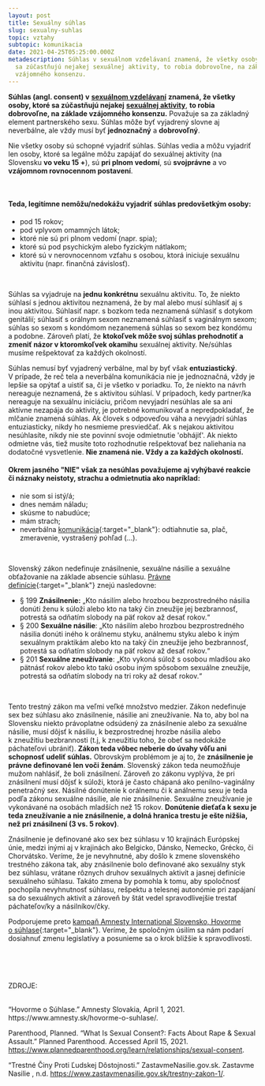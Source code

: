 ```yaml
---
layout: post
title: Sexuálny súhlas
slug: sexualny-suhlas
topic: vztahy
subtopic: komunikacia
date: 2021-04-25T05:25:00.000Z
metadescription: Súhlas v sexuálnom vzdelávaní znamená, že všetky osoby, ktoré
  sa zúčastňujú nejakej sexuálnej aktivity, to robia dobrovoľne, na základe
  vzájomného konsenzu.
---
```

**Súhlas (angl. consent) v** <a href="/sexualne-vzdelavanie-vo-svete" target="_blank"><strong>sexuálnom vzdelávaní</strong></a> **znamená, že všetky osoby, ktoré sa zúčastňujú nejakej** <a href="/sexualne-aktivity" target="_blank"><strong>sexuálnej aktivity</strong></a>, **to robia dobrovoľne, na základe vzájomného konsenzu.** Považuje sa za základný element partnerského sexu. Súhlas môže byť vyjadrený slovne aj neverbálne, ale vždy musí byť **jednoznačný** a **dobrovoľný**.

Nie všetky osoby sú schopné vyjadriť súhlas. Súhlas vedia a môžu vyjadriť len osoby, ktoré sa legálne môžu zapájať do sexuálnej aktivity (na Slovensku **vo veku 15 +**), sú **pri plnom vedomí**, sú **svojprávne** a vo **vzájomnom rovnocennom postavení**. 

<br>

#### Teda, legitímne nemôžu/nedokážu vyjadriť súhlas predovšetkým osoby:

* pod 15 rokov;
* pod vplyvom omamných látok;
* ktoré nie sú pri plnom vedomí (napr. spia);
* ktoré sú pod psychickým alebo fyzickým nátlakom;
* ktoré sú v nerovnocennom vzťahu s osobou, ktorá iniciuje sexuálnu aktivitu (napr. finančná závislosť).

<br>

Súhlas sa vyjadruje na **jednu konkrétnu** sexuálnu aktivitu. To, že niekto súhlasí s jednou aktivitou neznamená, že by mal alebo musí súhlasiť aj s inou aktivitou. Súhlasiť napr. s bozkom teda neznamená súhlasiť s dotykom genitálií; súhlasiť s orálnym sexom neznamená súhlasiť s vaginálnym sexom; súhlas so sexom s kondómom nezanemená súhlas so sexom bez kondómu a podobne. Zároveň platí, že **ktokoľvek môže svoj súhlas prehodnotiť a zmeniť názor v ktoromkoľvek okamihu** sexuálnej aktivity. Ne/súhlas musíme rešpektovať za každých okolností.

Súhlas nemusí byť vyjadrený verbálne, mal by byť však **entuziastický**. V prípade, že reč tela a neverbálna komunikácia nie je jednoznačná, vždy je lepšie sa opýtať a uistiť sa, či je všetko v poriadku. To, že niekto na návrh nereaguje neznamená, že s aktivitou súhlasí. V prípadoch, kedy partner/ka nereaguje na sexuálnu iniciáciu, pričom nevyjadrí nesúhlas ale sa ani aktívne nezapája do aktivity, je potrebné komunikovať a nepredpokladať, že mlčanie znamená súhlas. Ak človek s odpoveďou váha a nevyjadrí súhlas entuziasticky, nikdy ho nesmieme presviedčať. Ak s nejakou aktivitou nesúhlasíte, nikdy nie ste povinní svoje odmietnutie 'obhájiť'. Ak niekto odmietne vás, tiež musíte toto rozhodnutie rešpektovať bez naliehania na dodatočné vysvetlenie. **Nie znamená nie. Vždy a za každých okolností.** 

#### Okrem jasného "NIE" však za nesúhlas považujeme aj vyhýbavé reakcie či náznaky neistoty, strachu a odmietnutia ako napríklad:

* nie som si istý/á;
* dnes nemám náladu;
* skúsme to nabudúce;
* mám strach;
* neverbálna [komunikácia](/komunikacia-v-sexualnom-vztahu/){:target="_blank"}: odtiahnutie sa, plač, zmeravenie, vystrašený pohľad (...).

<br>

Slovenský zákon nedefinuje znásilnenie, sexuálne násilie a sexuálne obťažovanie na základe absencie súhlasu. [Právne definície](https://www.zastavmenasilie.gov.sk/trestny-zakon-1/){:target="_blank"} znejú nasledovne:

* § 199 **Znásilnenie:** „Kto násilím alebo hrozbou bezprostredného násilia donúti ženu k súloži alebo kto na taký čin zneužije jej bezbrannosť, potrestá sa odňatím slobody na päť rokov až desať rokov.“
* § 200 **Sexuálne násilie**: „Kto násilím alebo hrozbou bezprostredného násilia donúti iného k orálnemu styku, análnemu styku alebo k iným sexuálnym praktikám alebo kto na taký čin zneužije jeho bezbrannosť, potrestá sa odňatím slobody na päť rokov až desať rokov.“
* § 201 **Sexuálne zneužívanie**: „Kto vykoná súlož s osobou mladšou ako pätnásť rokov alebo kto takú osobu iným spôsobom sexuálne zneužije, potrestá sa odňatím slobody na tri roky až desať rokov.“

<br>

Tento trestný zákon ma veľmi veľké množstvo medzier. Zákon nedefinuje sex bez súhlasu ako znásilnenie, násilie ani zneužívanie. Na to, aby bol na Slovensku niekto právoplatne odsúdený za znásilnenie alebo za sexuálne násilie, musí dôjsť k násiliu, k bezprostrednej hrozbe násilia alebo k zneužitiu bezbrannosti (t.j, k zneužitiu toho, že obeť sa nedokáže páchateľovi ubrániť). **Zákon teda vôbec neberie do úvahy vôľu ani schopnosť udeliť súhlas.** Obrovským problémom je aj to, že **znásilnenie je právne definované len voči ženám**. Slovenský zákon teda neumožňuje mužom nahlásiť, že boli znásilnení. Zároveň zo zákonu vyplýva, že pri znásilnení musí dôjsť k súloži, ktorá je často chápaná ako penilno-vaginálny penetračný sex. Násilné donútenie k orálnemu či k análnemu sexu je teda podľa zákonu sexuálne násilie, ale nie znásilnenie. Sexuálne zneužívanie je vykonávané na osobách mladších než 15 rokov. **Donútenie dieťaťa k sexu je teda zneužívanie a nie znásilnenie, a dolná hranica trestu je ešte nižšia, než pri znásilnení (3 vs. 5 rokov)**. 

<div class='f-vztahy box-post'>
Znásilnenie je definované ako sex bez súhlasu v 10 krajinách Európskej únie, medzi inými aj v krajinách ako Belgicko, Dánsko, Nemecko, Grécko, či Chorvátsko. Veríme, že je nevyhnutné, aby došlo k zmene slovenského trestného zákona tak, aby znásilnenie bolo definované ako sexuálny styk bez súhlasu, vrátane rôznych druhov sexuálnych aktivít a jasnej definície sexuálneho súhlasu. Takáto zmena by pomohla k tomu, aby spoločnosť pochopila nevyhnutnosť súhlasu, rešpektu a telesnej autonómie pri zapájaní sa do sexuálnych aktivít a zároveň by štát vedel spravodlivejšie trestať páchateľov/ky a násilníkov/čky.

</div>

Podporujeme preto [kampaň Amnesty International Slovensko, Hovorme o súhlase](https://www.amnesty.sk/hovorme-o-suhlase/){:target="_blank"}. Veríme, že spoločným úsilím sa nám podarí dosiahnuť zmenu legislatívy a posunieme sa o krok bližšie k spravodlivosti.

<br>
<br>
<br>
<p class="important-text">ZDROJE:</p>

<br>
“Hovorme o Súhlase.” Amnesty Slovakia, April 1, 2021. https://www.amnesty.sk/hovorme-o-suhlase/.

Parenthood, Planned. “What Is Sexual Consent?: Facts About Rape &amp; Sexual Assault.” Planned Parenthood. Accessed April 15, 2021. https://www.plannedparenthood.org/learn/relationships/sexual-consent.

“Trestné Činy Proti Ľudskej Dôstojnosti.” ZastavmeNasilie.gov.sk. Zastavme Nasilie , n.d. https://www.zastavmenasilie.gov.sk/trestny-zakon-1/.